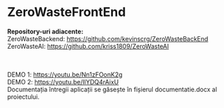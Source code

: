 # ZeroWasteFrontEnd

<b>Repository-uri adiacente:</b>
<br>
ZeroWasteBackend: <a>https://github.com/kevinscrg/ZeroWasteBackEnd</a>
<br>
ZeroWasteAI: <a>https://github.com/kriss1809/ZeroWasteAI</a>

<br><br>
DEMO 1: <a>https://youtu.be/Nn1zFOonK2g</a>
<br>
DEMO 2: <a>https://youtu.be/IlYDQ4rAixU</a> 
<br>
Documentația întregii aplicații se găsește în fișierul documentatie.docx al proiectului.
